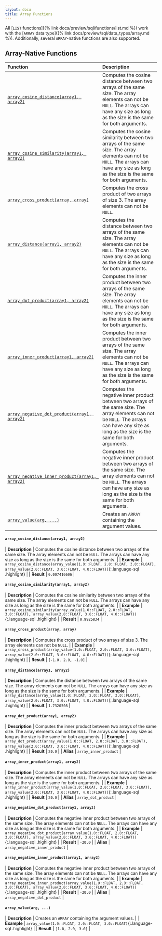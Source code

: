 ```yaml
---
layout: docu
title: Array Functions
---
```


<!-- markdownlint-disable MD001 -->

All [`LIST` functions]({% link docs/preview/sql/functions/list.md %}) work with the [`ARRAY` data type]({% link docs/preview/sql/data_types/array.md %}). Additionally, several `ARRAY`-native functions are also supported.

## Array-Native Functions
<!-- Start of section generated by scripts/generate_sql_function_docs.py; categories: [array] -->
<!-- markdownlint-disable MD056 -->

| Function | Description |
|:--|:-------|
| [`array_cosine_distance(array1, array2)`](#array_cosine_distancearray1-array2) | Computes the cosine distance between two arrays of the same size. The array elements can not be `NULL`. The arrays can have any size as long as the size is the same for both arguments. |
| [`array_cosine_similarity(array1, array2)`](#array_cosine_similarityarray1-array2) | Computes the cosine similarity between two arrays of the same size. The array elements can not be `NULL`. The arrays can have any size as long as the size is the same for both arguments. |
| [`array_cross_product(array, array)`](#array_cross_productarray-array) | Computes the cross product of two arrays of size 3. The array elements can not be `NULL`. |
| [`array_distance(array1, array2)`](#array_distancearray1-array2) | Computes the distance between two arrays of the same size. The array elements can not be `NULL`. The arrays can have any size as long as the size is the same for both arguments. |
| [`array_dot_product(array1, array2)`](#array_dot_productarray1-array2) | Computes the inner product between two arrays of the same size. The array elements can not be `NULL`. The arrays can have any size as long as the size is the same for both arguments. |
| [`array_inner_product(array1, array2)`](#array_inner_productarray1-array2) | Computes the inner product between two arrays of the same size. The array elements can not be `NULL`. The arrays can have any size as long as the size is the same for both arguments. |
| [`array_negative_dot_product(array1, array2)`](#array_negative_dot_productarray1-array2) | Computes the negative inner product between two arrays of the same size. The array elements can not be `NULL`. The arrays can have any size as long as the size is the same for both arguments. |
| [`array_negative_inner_product(array1, array2)`](#array_negative_inner_productarray1-array2) | Computes the negative inner product between two arrays of the same size. The array elements can not be `NULL`. The arrays can have any size as long as the size is the same for both arguments. |
| [`array_value(arg, ...)`](#array_valuearg-) | Creates an `ARRAY` containing the argument values. |

<!-- markdownlint-enable MD056 -->

#### `array_cosine_distance(array1, array2)`

<div class="nostroke_table"></div>

| **Description** | Computes the cosine distance between two arrays of the same size. The array elements can not be `NULL`. The arrays can have any size as long as the size is the same for both arguments. |
| **Example** | `array_cosine_distance(array_value(1.0::FLOAT, 2.0::FLOAT, 3.0::FLOAT), array_value(2.0::FLOAT, 3.0::FLOAT, 4.0::FLOAT))`{:.language-sql .highlight} |
| **Result** | `0.007416606` |

#### `array_cosine_similarity(array1, array2)`

<div class="nostroke_table"></div>

| **Description** | Computes the cosine similarity between two arrays of the same size. The array elements can not be `NULL`. The arrays can have any size as long as the size is the same for both arguments. |
| **Example** | `array_cosine_similarity(array_value(1.0::FLOAT, 2.0::FLOAT, 3.0::FLOAT), array_value(2.0::FLOAT, 3.0::FLOAT, 4.0::FLOAT))`{:.language-sql .highlight} |
| **Result** | `0.9925834` |

#### `array_cross_product(array, array)`

<div class="nostroke_table"></div>

| **Description** | Computes the cross product of two arrays of size 3. The array elements can not be `NULL`. |
| **Example** | `array_cross_product(array_value(1.0::FLOAT, 2.0::FLOAT, 3.0::FLOAT), array_value(2.0::FLOAT, 3.0::FLOAT, 4.0::FLOAT))`{:.language-sql .highlight} |
| **Result** | `[-1.0, 2.0, -1.0]` |

#### `array_distance(array1, array2)`

<div class="nostroke_table"></div>

| **Description** | Computes the distance between two arrays of the same size. The array elements can not be `NULL`. The arrays can have any size as long as the size is the same for both arguments. |
| **Example** | `array_distance(array_value(1.0::FLOAT, 2.0::FLOAT, 3.0::FLOAT), array_value(2.0::FLOAT, 3.0::FLOAT, 4.0::FLOAT))`{:.language-sql .highlight} |
| **Result** | `1.7320508` |

#### `array_dot_product(array1, array2)`

<div class="nostroke_table"></div>

| **Description** | Computes the inner product between two arrays of the same size. The array elements can not be `NULL`. The arrays can have any size as long as the size is the same for both arguments. |
| **Example** | `array_dot_product(array_value(1.0::FLOAT, 2.0::FLOAT, 3.0::FLOAT), array_value(2.0::FLOAT, 3.0::FLOAT, 4.0::FLOAT))`{:.language-sql .highlight} |
| **Result** | `20.0` |
| **Alias** | `array_inner_product` |

#### `array_inner_product(array1, array2)`

<div class="nostroke_table"></div>

| **Description** | Computes the inner product between two arrays of the same size. The array elements can not be `NULL`. The arrays can have any size as long as the size is the same for both arguments. |
| **Example** | `array_inner_product(array_value(1.0::FLOAT, 2.0::FLOAT, 3.0::FLOAT), array_value(2.0::FLOAT, 3.0::FLOAT, 4.0::FLOAT))`{:.language-sql .highlight} |
| **Result** | `20.0` |
| **Alias** | `array_dot_product` |

#### `array_negative_dot_product(array1, array2)`

<div class="nostroke_table"></div>

| **Description** | Computes the negative inner product between two arrays of the same size. The array elements can not be `NULL`. The arrays can have any size as long as the size is the same for both arguments. |
| **Example** | `array_negative_dot_product(array_value(1.0::FLOAT, 2.0::FLOAT, 3.0::FLOAT), array_value(2.0::FLOAT, 3.0::FLOAT, 4.0::FLOAT))`{:.language-sql .highlight} |
| **Result** | `-20.0` |
| **Alias** | `array_negative_inner_product` |

#### `array_negative_inner_product(array1, array2)`

<div class="nostroke_table"></div>

| **Description** | Computes the negative inner product between two arrays of the same size. The array elements can not be `NULL`. The arrays can have any size as long as the size is the same for both arguments. |
| **Example** | `array_negative_inner_product(array_value(1.0::FLOAT, 2.0::FLOAT, 3.0::FLOAT), array_value(2.0::FLOAT, 3.0::FLOAT, 4.0::FLOAT))`{:.language-sql .highlight} |
| **Result** | `-20.0` |
| **Alias** | `array_negative_dot_product` |

#### `array_value(arg, ...)`

<div class="nostroke_table"></div>

| **Description** | Creates an `ARRAY` containing the argument values. |
| **Example** | `array_value(1.0::FLOAT, 2.0::FLOAT, 3.0::FLOAT)`{:.language-sql .highlight} |
| **Result** | `[1.0, 2.0, 3.0]` |

<!-- End of section generated by scripts/generate_sql_function_docs.py -->
